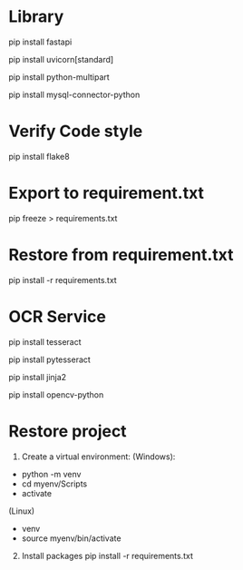 # Library
pip install fastapi

pip install uvicorn[standard]

pip install python-multipart

pip install mysql-connector-python

# Verify Code style
pip install flake8

# Export to requirement.txt
pip freeze > requirements.txt

# Restore from requirement.txt
pip install -r requirements.txt

# OCR Service

pip install tesseract

pip install pytesseract

pip install jinja2

pip install opencv-python

# Restore project

1. Create a virtual environment:
(Windows):
+ python -m venv <myenv>
+ cd myenv/Scripts
+ activate

(Linux)
+ venv <myenv>
+ source myenv/bin/activate

2. Install packages
pip install -r requirements.txt